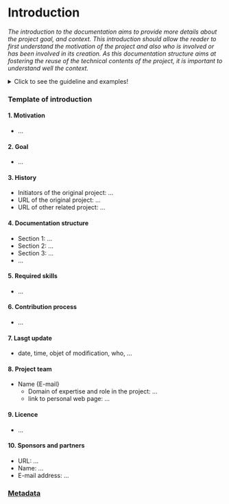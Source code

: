# Introduction

*The introduction to the documentation aims to provide more details about the project goal, and context. This introduction should allow the reader to first understand the motivation of the project and also who is involved or has been involved in its creation. As this documentation structure aims at fostering the reuse of the technical contents of the project, it is important to understand well the context.*

<details>
  <summary>Click to see the guideline and examples!</summary>
  
## Motivations

*This section addresses the question: Why are you starting this project?*

```
As an example, the project BCN3D [BCN3D Moveo](https://github.com/BCN3D/BCN3D-Moveo/) is motivated by the high cost 
of the materials that undergraduate students must use for learning how to engineer mechatronics systems.
```

## Goals

*This section addresses the question: What will be delivered in this project?* 

```
As an example, the project [BCN3D Moveo](https://github.com/BCN3D/BCN3D-Moveo/) is an open source robotic arm 
that everyone should be able to replicate - with or without modification - at home without the need for highly 
technical knowledge and expensive materials. The robotic arm will support several of the existing training itineraries: 
mechanical design, automation, industrial programming, etc.
```

## History

*Here it is welcome to acknowledge the existing sources that have been used in this project with locations*

```
- Initiators of the original project
- URL of the original project
- URL of other related projects 
```

## Documentation structure

*How is your documentation organized?*

```
These guidelines will provide you with a standard structure that is mainly following the product 
life cycle and the technological decomposition. It is implemented in the documentation template available in this project. 
For example:
- Introduction
- Specification
- Design 
- Manufacturing
- Assembly
- Use
- Maintenance
- Disposal

And inside each of the sections, if required:
- Mechanical
- Electronic 
- Software 

```

## Required skills

*What is the specific knowledge a maker shall own to reuse - with or without modification - your product??*

```
- For example, the project echopen need basic knowledge about the medical ultrasound technology such as ultrasound imaging, 
a matter of acoustical impedance, etc.  
```

## Contribution Process

*Describe here how a maker can contribute to your project*

```
-  Example of a contribution process:
  - Post an [issue] and briefly outline the changes you plan to make
  - If you are looking for input on what to contribute, browse the issues with the Requests or Bug label
  - Describe branches
  - Describe what a Pull Request (PR) shall contain (detailed description of changes, a summary of the test, 
    issue numbers that the PR resolves)
  - Specify code style 
  - Contributor license agreement
```

## Last updates 

*What is the last update of your documentation?*

```
- Last modification (date, time, object of modification, who,...)
```

## Project team

*Describe here who is the leader and the main contributors of the project*

```
- Name {E-mail}
  - domain of expertise and role in the project
  - link to personal web page
```

## License

*What open-source hardware license your project complies with?*

```
- https://en.wikipedia.org/wiki/Comparison_of_free_and_open-source_software_licences
- https://opensource.com/law/15/2/intro-open-hardware-licensing#:~:text=Open%20source%20hardware%20is%20hardware,on%20their%20hardware%20at%20all.
```

## Sponsors and Partners

Who is sponsoring your project?

```
- URL:
- Name:
- E-mail address:
```

  </details>
  
### Template of introduction

 #### 1. Motivation
   * ...

 #### 2. Goal
   * ...

 #### 3. History
   * Initiators of the original project: ...
   * URL of the original project: ...
   * URL of other related project: ...
 #### 4. Documentation structure
   * Section 1: ...
   * Section 2: ...
   * Section 3: ...
   * ...
 #### 5. Required skills
   * ...
 #### 6. Contribution process
   * ...
 #### 7. Lasgt update
   * date, time, objet of modification, who, ...
 #### 8. Project team
   * Name {E-mail}
       * Domain of expertise and role in the project: ...
       * link to personal web page: ...
#### 9. Licence
   * ... 
#### 10. Sponsors and partners
   * URL: ...
   * Name: ...
   * E-mail address: ...

### [Metadata](https://github.com/OPEN-NEXT/wp2.3_Guideline-for-documentation-of-OSH-design-reuse/tree/main/Metadata/1.%20Introduction) 
